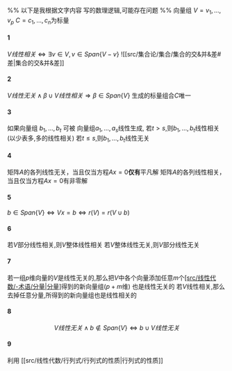


%% 以下是我根据文字内容 写的数理逻辑,可能存在问题 %%
向量组 $V=v_1,\dots,v_{p}$
$C=c_1,\dots,c_{n}$为标量
#### 1
$V线性相关\Longleftrightarrow \exists v\in V,v\in Span \{V-v\}$
![[src/集合论/集合/集合的交&并&差#差|集合的交&并&差]]
#### 2
$V线性无关\land \beta\cup V 线性相关\Longrightarrow  \beta\in Span \{V\}$ 生成的标量组合$C$唯一
#### 3
如果向量组 $b_1,\dots,b_{t}$ 可被 向量组$a_1,\dots,a_{s}$线性生成, 
若$t>s$,则$b_1,\dots,b_{t}$线性相关 (以少表多,多的线性相关)
若$t\leq s$,则$b_1,\dots,b_{t}$线性无关
#### 4
矩阵$A$的各列线性无关，当且仅当方程$Ax=0$**仅有**平凡解
矩阵$A$的各列线性相关，当且仅当方程$Ax=0$有非零解
#### 5
$b\in Span \{V\}\Longleftrightarrow Vx=b\Longleftrightarrow r(V)=r(V\cup b)$ 
#### 6
若$V$部分线性相关,则$V$整体线性相关
若$V$整体线性无关,则$V$部分线性无关
#### 7
若一组$p$维向量的$V$是线性无关的,那么把$V$中各个向量添加任意$m$个[[src/线性代数/-术语/分量|分量]](就是添加维度)得到的新向量组($p+m$维) 也是线性无关的
若$V$线性相关,那么去掉任意分量,所得到的新向量组也是线性相关的
#### 8
$$
V线性无关 \land b\not\in Span \{V\} \Longleftrightarrow b\cup V 线性无关
$$
#### 9
利用 [[src/线性代数/行列式/行列式的性质|行列式的性质]]


